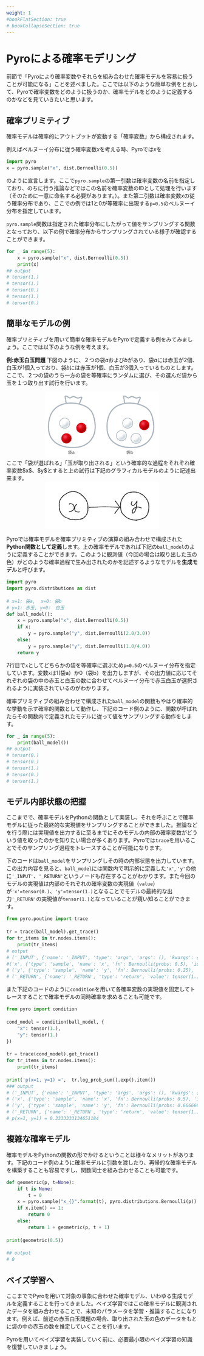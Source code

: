 ```yaml
---
weight: 1
#bookFlatSection: true
# bookCollapseSection: true
---
```

<script type="text/javascript" async src="https://cdnjs.cloudflare.com/ajax/libs/mathjax/2.7.7/MathJax.js?config=TeX-MML-AM_CHTML">
</script>
<script type="text/x-mathjax-config">
 MathJax.Hub.Config({
 tex2jax: {
 inlineMath: [['$', '$'] ],
 displayMath: [ ['$$','$$'], ["\\[","\\]"] ]
 }
 });
</script>

# Pyroによる確率モデリング
前節で「Pyroにより確率変数やそれらを組み合わせた確率モデルを容易に扱うことが可能になる」ことを述べました。ここでは以下のような簡単な例をとおして、Pyroで確率変数をどのように扱うのか、確率モデルをどのように定義するのかなどを見ていきたいと思います。

## 確率プリミティブ
確率モデルは確率的にアウトプットが変動する「確率変数」から構成されます。

例えばベルヌーイ分布に従う確率変数$x$を考える時、Pyroでは$x$を
```python
import pyro
x = pyro.sample("x", dist.Bernoulli(0.5))
```
のように宣言します。ここで`pyro.sample`の第一引数は確率変数の名前を指定しており、のちに行う推論などではこの名前を確率変数のIDとして処理を行います（そのために一意に命名する必要があります。）。また第二引数は確率変数$x$の従う確率分布であり、ここでの例では1と0が等確率に出現する`p=0.5`のベルヌーイ分布を指定しています。

`pyro.sample`関数は指定された確率分布にしたがって値をサンプリングする関数となっており、以下の例で確率分布からサンプリングされている様子が確認することができます。

```python
for _ in range(5):
    x = pyro.sample("x", dist.Bernoulli(0.5))
    print(x)
## output
# tensor(1.)
# tensor(1.)
# tensor(0.)
# tensor(1.)
# tensor(0.)
```

## 簡単なモデルの例
確率プリミティブを用いて簡単な確率モデルをPyroで定義する例をみてみましょう。ここでは以下のような例を考えます。

**例:赤玉白玉問題** 下図のように、２つの袋$a$および$b$があり、袋$a$には赤玉が2個、白玉が1個入っており、袋$b$には赤玉が1個、白玉が3個入っているものとします。ここで、２つの袋のうち一方の袋を等確率にランダムに選び、その選んだ袋から玉を１つ取り出す試行を行います。
<center>
<img src="ball.001.png" width="300">
</center>
ここで「袋が選ばれる」「玉が取り出される」という確率的な過程をそれぞれ確率変数$x$、$y$とすると上の試行は下記のグラフィカルモデルのように記述出来ます。
<center>
<img src="ball.002.png" width="300">
</center>

Pyroでは確率モデルを確率プリミティブの演算の組み合わせで構成された**Python関数として定義**します。上の確率モデルであれば下記の`ball_model`のように定義することができます。このように観測値（今回の場合は取り出した玉の色）がどのような確率過程で生み出されたのかを記述するようなモデルを**生成モデル**と呼びます。

```python
import pyro
import pyro.distributions as dist

# x=1: 袋a,  x=0: 袋b
# y=1: 赤玉, y=0:　白玉
def ball_model():
    x = pyro.sample("x", dist.Bernoulli(0.5))
    if x:  
        y = pyro.sample("y", dist.Bernoulli(2.0/3.0))
    else: 
        y = pyro.sample("y", dist.Bernoulli(1.0/4.0))
    return y
```
7行目で`x`としてどちらかの袋を等確率に選ぶため`p=0.5`のベルヌーイ分布を指定しています。変数`x`は1(袋a）か0（袋b）を出力しますが、その出力値に応じてそれぞれの袋の中の赤玉と白玉の数に合わせてベルヌーイ分布で赤玉白玉が選択されるように実装されているのがわかります。

確率プリミティブの組み合わせで構成された`ball_model`の関数もやはり確率的な挙動を示す確率的関数として動作し、下記のコード例のように、関数が呼ばれたらその関数内で定義されたモデルに従って値をサンプリングする動作をします。

```python
for _ in range(5):
    print(ball_model())
## output
# tensor(0.)
# tensor(0.)
# tensor(1.)
# tensor(0.)
# tensor(1.)
```

## モデル内部状態の把握
ここまでで、確率モデルをPythonの関数として実装し、それを呼ぶことで確率モデルに従った最終的な実現値をサンプリングすることができました。推論などを行う際には実現値を出力するに至るまでにそのモデルの内部の確率変数がどういう値を取ったのかを知りたい場合が多くあります。Pyroでは`trace`を用いることでそのサンプリング過程をトレースすることが可能になります。

下のコードは`ball_model`をサンプリングしその時の内部状態を出力しています。
この出力内容を見ると、`ball_model`には関数内で明示的に定義した`'x'`, `'y'`の他に`'_INPUT'`、`'_RETURN'`というノードも存在することがわかります。また今回のモデルの実現値は内部のそれぞれの確率変数の実現値（`value`）が`'x'=tensor(0.)`、`'y'=tensor(1.)`となることでモデルの最終的な出力`'_RETURN'`の実現値が`tensor(1.)`となっていることが窺い知ることができます。
```python
from pyro.poutine import trace

tr = trace(ball_model).get_trace()
for tr_items in tr.nodes.items():
    print(tr_items)
# output
# ('_INPUT', {'name': '_INPUT', 'type': 'args', 'args': (), 'kwargs': {}})
#('x', {'type': 'sample', 'name': 'x', 'fn': Bernoulli(probs: 0.5), 'is_observed': False, 'args': (), 'kwargs': {}, 'value': tensor(0.), 'infer': {}, 'scale': 1.0, 'mask': None, 'cond_indep_stack': (), 'done': True, 'stop': False, 'continuation': None})
# ('y', {'type': 'sample', 'name': 'y', 'fn': Bernoulli(probs: 0.25), 'is_observed': False, 'args': (), 'kwargs': {}, 'value': tensor(1.), 'infer': {}, 'scale': 1.0, 'mask': None, 'cond_indep_stack': (), 'done': True, 'stop': False, 'continuation': None})
# ('_RETURN', {'name': '_RETURN', 'type': 'return', 'value': tensor(1.)})
```

また下記のコードのように`condition`を用いて各確率変数の実現値を固定してトレースすることで確率モデルの同時確率を求めることも可能です。
```python
from pyro import condition

cond_model = condition(ball_model, {
    "x": tensor(1.),
    "y": tensor(1.)
})

tr = trace(cond_model).get_trace()
for tr_items in tr.nodes.items():
    print(tr_items)

print('p(x=1, y=1) =',  tr.log_prob_sum().exp().item())
### output
# ('_INPUT', {'name': '_INPUT', 'type': 'args', 'args': (), 'kwargs': {}})
# ('x', {'type': 'sample', 'name': 'x', 'fn': Bernoulli(probs: 0.5), 'is_observed': True, 'args': (), 'kwargs': {}, 'value': tensor(1.), 'infer': {}, 'scale': 1.0, 'mask': None, 'cond_indep_stack': (), 'done': True, 'stop': False, 'continuation': None})
# ('y', {'type': 'sample', 'name': 'y', 'fn': Bernoulli(probs: 0.6666666865348816), 'is_observed': True, 'args': (), 'kwargs': {}, 'value': tensor(1.), 'infer': {}, 'scale': 1.0, 'mask': None, 'cond_indep_stack': (), 'done': True, 'stop': False, 'continuation': None})
# ('_RETURN', {'name': '_RETURN', 'type': 'return', 'value': tensor(1.)})
# p(x=1, y=1) = 0.3333333134651184
```

## 複雑な確率モデル
確率モデルをPythonの関数の形でかけるということは様々なメリットがあります。下記のコード例のように確率モデルに引数を渡したり、再帰的な確率モデルを構築することも容易ですし、関数同士を組み合わせることも可能です。
```python
def geometric(p, t=None):
    if t is None:
        t = 0
    x = pyro.sample("x_{}".format(t), pyro.distributions.Bernoulli(p))
    if x.item() == 1:
        return 0
    else:
        return 1 + geometric(p, t + 1)

print(geometric(0.5))

## output
# 0
```

## ベイズ学習へ
ここまででPyroを用いて対象の事象に合わせた確率モデル、いわゆる生成モデルを定義することを行ってきました。ベイズ学習ではこの確率モデルに観測されたデータを組み合わせることで、未知のパラメータを学習・推論することになります。例えば、前述の赤玉白玉問題の場合、取り出された玉の色のデータをもとに袋の中の赤玉の数を推定していくことを行います。

Pyroを用いてベイズ学習を実装していく前に、必要最小限のベイズ学習の知識を復讐していきましょう。

